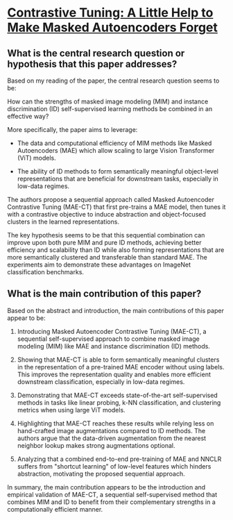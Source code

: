 # [Contrastive Tuning: A Little Help to Make Masked Autoencoders Forget](https://arxiv.org/abs/2304.10520)

## What is the central research question or hypothesis that this paper addresses?

 Based on my reading of the paper, the central research question seems to be:

How can the strengths of masked image modeling (MIM) and instance discrimination (ID) self-supervised learning methods be combined in an effective way?

More specifically, the paper aims to leverage:

- The data and computational efficiency of MIM methods like Masked Autoencoders (MAE) which allow scaling to large Vision Transformer (ViT) models.

- The ability of ID methods to form semantically meaningful object-level representations that are beneficial for downstream tasks, especially in low-data regimes. 

The authors propose a sequential approach called Masked Autoencoder Contrastive Tuning (MAE-CT) that first pre-trains a MAE model, then tunes it with a contrastive objective to induce abstraction and object-focused clusters in the learned representations. 

The key hypothesis seems to be that this sequential combination can improve upon both pure MIM and pure ID methods, achieving better efficiency and scalability than ID while also forming representations that are more semantically clustered and transferable than standard MAE. The experiments aim to demonstrate these advantages on ImageNet classification benchmarks.


## What is the main contribution of this paper?

 Based on the abstract and introduction, the main contributions of this paper appear to be:

1. Introducing Masked Autoencoder Contrastive Tuning (MAE-CT), a sequential self-supervised approach to combine masked image modeling (MIM) like MAE and instance discrimination (ID) methods. 

2. Showing that MAE-CT is able to form semantically meaningful clusters in the representation of a pre-trained MAE encoder without using labels. This improves the representation quality and enables more efficient downstream classification, especially in low-data regimes.

3. Demonstrating that MAE-CT exceeds state-of-the-art self-supervised methods in tasks like linear probing, k-NN classification, and clustering metrics when using large ViT models. 

4. Highlighting that MAE-CT reaches these results while relying less on hand-crafted image augmentations compared to ID methods. The authors argue that the data-driven augmentation from the nearest neighbor lookup makes strong augmentations optional.

5. Analyzing that a combined end-to-end pre-training of MAE and NNCLR suffers from "shortcut learning" of low-level features which hinders abstraction, motivating the proposed sequential approach.

In summary, the main contribution appears to be the introduction and empirical validation of MAE-CT, a sequential self-supervised method that combines MIM and ID to benefit from their complementary strengths in a computationally efficient manner.
